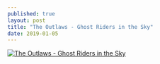 ```yaml
---
published: true
layout: post
title: "The Outlaws - Ghost Riders in the Sky"
date: 2019-01-05
---
```

[![The Outlaws - Ghost Riders in the Sky](http://img.youtube.com/vi/YmpvpypXKf0/0.jpg)](http://www.youtube.com/watch?v=YmpvpypXKf0 "The Outlaws - Ghost Riders in the Sky")
